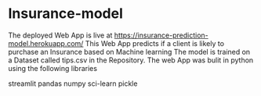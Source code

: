 # Insurance-model
The deployed Web App is live at https://insurance-prediction-model.herokuapp.com/
This Web App predicts if a client is likely to purchase an Insurance based on Machine learning 
The model is trained on a Dataset called tips.csv in the Repository.
The web App was bulit in python using the following libraries

streamlit
pandas
numpy
sci-learn
pickle
